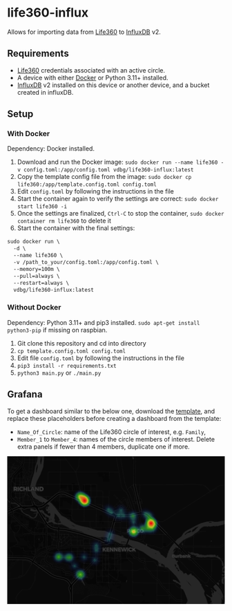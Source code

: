 # life360-influx

Allows for importing data from [Life360](https://www.life360.com/) to [InfluxDB](https://www.influxdata.com/) v2.


## Requirements

- [Life360](https://www.life360.com/) credentials associated with an active circle.
- A device with either [Docker](https://www.docker.com/) or Python 3.11+ installed.
- [InfluxDB](https://en.wikipedia.org/wiki/InfluxDB) v2 installed on this device or another device, and a bucket created in influxDB.

## Setup

### With Docker

Dependency: Docker installed.

1. Download and run the Docker image: `sudo docker run --name life360 -v config.toml:/app/config.toml vdbg/life360-influx:latest`
2. Copy the template config file from the image: `sudo docker cp life360:/app/template.config.toml config.toml`
3. Edit `config.toml` by following the instructions in the file
4. Start the container again to verify the settings are correct: `sudo docker start life360 -i`
5. Once the settings are finalized, `Ctrl-C` to stop the container, `sudo docker container rm life360` to delete it
6. Start the container with the final settings:

```
sudo docker run \
  -d \
  --name life360 \
  -v /path_to_your/config.toml:/app/config.toml \
  --memory=100m \
  --pull=always \
  --restart=always \
  vdbg/life360-influx:latest
```

### Without Docker

Dependency: Python 3.11+ and pip3 installed. `sudo apt-get install python3-pip` if missing on raspbian.

1. Git clone this repository and cd into directory
2. `cp template.config.toml config.toml`
3. Edit file `config.toml` by following the instructions in the file
4. `pip3 install -r requirements.txt`
5. `python3 main.py` or `./main.py`

## Grafana


To get a dashboard similar to the below one, download the [template](grafana/dashboard.json), and replace these placeholders before creating a dashboard from the template:
* `Name_Of_Circle`: name of the Life360 circle of interest, e.g. `Family`,
* `Member_1` to `Member_4`: names of the circle members of interest. Delete extra panels if fewer than 4 members, duplicate one if more.

![Grafana dashboard](grafana/dashboard.png)
